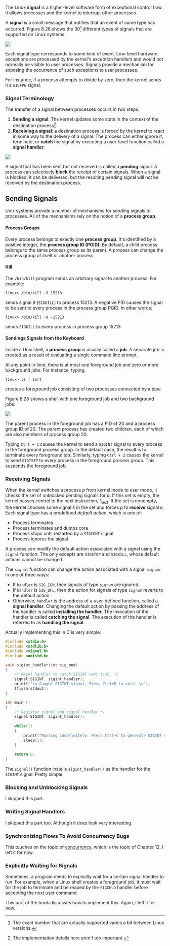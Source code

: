 The Linux **signal** is a higher-level software form of exceptional control flow. It allows processes and the kernel to interrupt other processes.

A **signal** is a small message that notifies that an event of some type has occurred. Figure 8.26 shows the 30[^fn1] different types of signals that are supported on Linux systems:

![](_attachments/Screenshot%202023-07-16%20at%2013.56.43.png)

Each signal type corresponds to some kind of event. Low-level hardware exceptions are processed by the kernel's exception handlers and would not normally be visible to user processes. Signals provide a mechanism for exposing the occurrence of such exceptions to user processes.

For instance, if a process attempts to divide by zero, then the kernel sends it a `SIGFPE` signal.

### Signal Terminology
The transfer of a signal between processes occurs in two steps:

1. **Sending a signal**: The kernel updates some state in the context of the destination process[^fn2].
2. **Receiving a signal**: a destination process is forced by the kernel to react in some way to the delivery of a signal. The process can either ignore it, terminate, or **catch** the signal by executing a user-level function called a **signal handler**:

![](_attachments/Screenshot%202023-07-16%20at%2014.09.00.png)

A signal that has been sent but not received is called a **pending** signal. A process can selectively **block** the receipt of certain signals. When a signal is blocked, it can be delivered, but the resulting pending signal will not be received by the destination process.

## Sending Signals
Unix systems provide a number of mechanisms for sending signals to processes. All of the mechanisms rely on the notion of a **process group**.

#### Process Groups
Every process belongs to exactly one **process group**. It's identified by a positive integer, the **process group ID (PGID)**. By default, a child process belongs to the same process group as its parent. A process can change the process group of itself or another process.

#### Kill
The `/bin/kill` program sends an arbitrary signal to another process. For example:

```
linux> /bin/kill -9 15213
```

sends signal 9 (`SIGKILL`) to process 15213. A negative PID causes the signal to be sent to every process in the process group PGID. In other words:

```
linux> /bin/kill -9 -15213
```

sends `SIGKILL` to every process in process group 15213.

#### Sendings Signals from the Keyboard
Inside a Unix shell, a **process group** is usually called a **job**. A separate job is created as a result of evaluating a single command line prompt. 

At any point in time, there is at most one foreground job and zero or more background jobs. For instance, typing:

```
linux> ls | sort
```

creates a foreground job consisting of two processes connected by a pipe. 

Figure 8.28 shows a shell with one foreground job and two background jobs:

![](_attachments/Screenshot%202023-07-16%20at%2014.24.28.png)

The parent process in the foreground job has a PID of 20 and a process group ID of 20. The parent process has created two children, each of which are also members of process group 20.

Typing `Ctrl + C` causes the kernel to send a `SIGINT` signal to every process in the foreground process group. In the default case, the result is to terminate every foreground job. Similarly, typing `Ctrl + Z` causes the kernel to send `SIGTSTP` to every process in the foreground process group. This suspends the foreground job.

### Receiving Signals
When the kernel switches a process $p$ from kernel mode to user mode, it checks the set of unblocked pending signals for $p$. If this set is empty, the kernel passes control to the next instruction, $I_\textrm{next}$. If the set is nonempty, the kernel chooses some signal $k$ in the set and forces $p$ to **receive** signal $k$.
Each signal type has a predefined *default action*, which is one of:

* Process terminates
* Process terminates and dumps core
* Process stops until restarted by a `SIGCONT` signal
* Process ignores the signal

A process can modify the default action associated with a signal using the `signal` function. The only excepts are `SIGSTOP` and `SIGKILL`, whose default actions cannot be changed.

The `signal` function can change the action associated with a signal `signum` in one of three ways:

* If `handler` is `SIG_IGN`, then signals of type `signum` are ignored.
* If `handler` is `SIG_DFL`, then the action for signals of type `signum` reverts to the default action.
* Otherwise, `handler` is the address of a user-defined function, called a **signal handler**. Changing the default action by passing the address of the handler is called **installing the handler**. The invocation of the handler is called **catching the signal**. The execution of the handler is referred to as **handling the signal**.

Actually implementing this in C is very simple:

```C
#include <stdio.h>
#include <stdlib.h>
#include <signal.h>
#include <unistd.h>

void sigint_handler(int sig_num)
{
    /* Reset handler to catch SIGINT next time. */
    signal(SIGINT, sigint_handler);
    printf("\n Caught SIGINT signal. Press Ctrl+D to exit. \n");
    fflush(stdout);
}

int main ()
{
    /* Register signal and signal handler */
    signal(SIGINT, sigint_handler);
    
    while(1)
    {
        printf("Running indefinitely. Press Ctrl+C to generate SIGINT signal.\n");
        sleep(1);
    }
    
    return 0;
}
```

The `signal()` function installs `sigint_handler()` as the handler for the `SIGINT` signal. Pretty simple.

### Blocking and Unblocking Signals
I skipped this part.

### Writing Signal Handlers
I skipped this part too. Although it does look very interesting.

### Synchronizing Flows To Avoid Concurrency Bugs
This touches on the topic of [concurrency](../../Concurrency/Educative%20Course/Concurrency%20vs%20Parallelism.md), which is the topic of Chapter 12. I left it for now.

### Explicitly Waiting for Signals
Sometimes, a program needs to explicitly wait for a certain signal handler to run. For example, when a Linux shell creates a foreground job, it must wait for the job to terminate and be reaped by the `SIGCHLD` handler before accepting the next user command.

This part of the book discusses how to implement this. Again, I left it for now.




[^fn1]: The exact number that are actually supported varies a bit between Linux versions.
[^fn2]: The implementation details here aren't too important. 